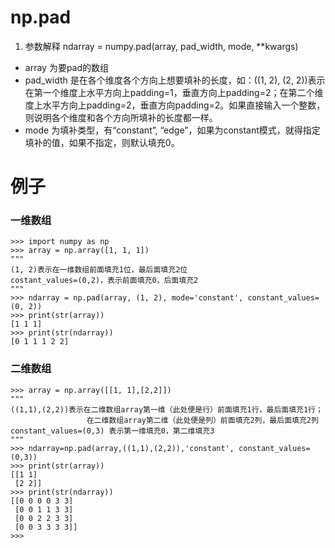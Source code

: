 # np.pad
1. 参数解释
ndarray = numpy.pad(array, pad_width, mode, **kwargs)
+ array 为要pad的数组
+ pad_width 是在各个维度各个方向上想要填补的长度，如：((1, 2), (2, 2))表示在第一个维度上水平方向上padding=1，垂直方向上padding=2；在第二个维度上水平方向上padding=2，垂直方向padding=2。如果直接输入一个整数，则说明各个维度和各个方向所填补的长度都一样。
+ mode 为填补类型，有“constant”, “edge”，如果为constant模式，就得指定填补的值，如果不指定，则默认填充0。


# 例子
### 一维数组　
```python3
>>> import numpy as np
>>> array = np.array([1, 1, 1])
"""
(1, 2)表示在一维数组前面填充1位，最后面填充2位
costant_values=(0,2)，表示前面填充0，后面填充2
"""
>>> ndarray = np.pad(array, (1, 2), mode='constant', constant_values=(0, 2))
>>> print(str(array))
[1 1 1]
>>> print(str(ndarray))
[0 1 1 1 2 2]
```

### 二维数组
```python3
>>> array = np.array([[1, 1],[2,2]])
"""
((1,1),(2,2))表示在二维数组array第一维（此处便是行）前面填充1行，最后面填充1行；
                 在二维数组array第二维（此处便是列）前面填充2列，最后面填充2列
constant_values=(0,3) 表示第一维填充0，第二维填充3
"""
>>> ndarray=np.pad(array,((1,1),(2,2)),'constant', constant_values=(0,3))
>>> print(str(array))
[[1 1]
 [2 2]]
>>> print(str(ndarray))
[[0 0 0 0 3 3]
 [0 0 1 1 3 3]
 [0 0 2 2 3 3]
 [0 0 3 3 3 3]]
>>>

```
